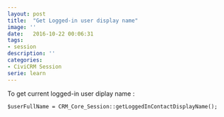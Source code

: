 ```yaml
---
layout: post
title:  "Get Logged-in user display name"
image: ''
date:   2016-10-22 00:06:31
tags:
- session
description: ''
categories:
- CiviCRM Session
serie: learn
---
```


To get current logged-in user diplay name :

```php?start_inline=1
$userFullName = CRM_Core_Session::getLoggedInContactDisplayName();
```